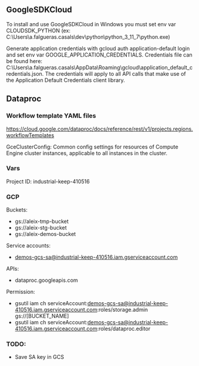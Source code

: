 ## GoogleSDKCloud

To install and use GoogleSDKCloud in Windows you must set env var CLOUDSDK_PYTHON (ex: C:\Users\a.falgueras.casals\dev\python\python_3_11_7\python.exe)

Generate application credentials with gcloud auth application-default login and set env var GOOGLE_APPLICATION_CREDENTIALS.
Credentials file can be found here: C:\Users\a.falgueras.casals\AppData\Roaming\gcloud\application_default_credentials.json. 
The credentials will apply to all API calls that make use of the Application Default Credentials client library.

## Dataproc 
### Workflow template YAML files
https://cloud.google.com/dataproc/docs/reference/rest/v1/projects.regions.workflowTemplates

GceClusterConfig: Common config settings for resources of Compute Engine cluster instances, applicable to all instances in the cluster.

### Vars
Project ID: industrial-keep-410516

### GCP
Buckets:
- gs://aleix-tmp-bucket
- gs://aleix-stg-bucket
- gs://aleix-demos-bucket

Service accounts:
- demos-gcs-sa@industrial-keep-410516.iam.gserviceaccount.com

APIs:
- dataproc.googleapis.com

Permission:
- gsutil iam ch serviceAccount:demos-gcs-sa@industrial-keep-410516.iam.gserviceaccount.com:roles/storage.admin gs://[BUCKET_NAME]
- gsutil iam ch serviceAccount:demos-gcs-sa@industrial-keep-410516.iam.gserviceaccount.com:roles/dataproc.editor

### TODO:
- Save SA key in GCS
